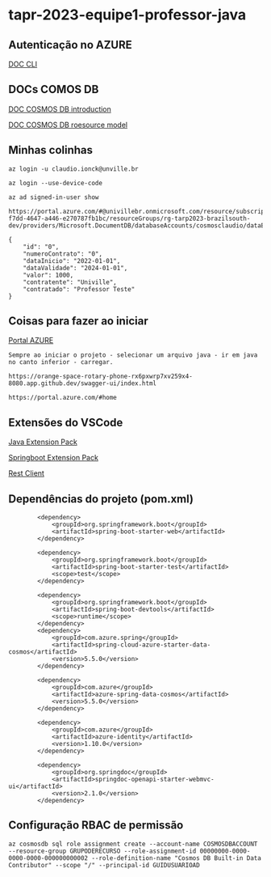# tapr-2023-equipe1-professor-java

## Autenticação no AZURE
[DOC CLI](https://learn.microsoft.com/en-us/cli/azure/install-azure-cli-linux?pivots=apt)

## DOCs COMOS DB
[DOC COSMOS DB introduction](https://learn.microsoft.com/pt-br/azure/cosmos-db/introduction)

[DOC COSMOS DB roesource model](https://learn.microsoft.com/pt-br/azure/cosmos-db/resource-model)

## Minhas colinhas
```
az login -u claudio.ionck@unville.br
```
```
az login --use-device-code
```
```
az ad signed-in-user show
```
```
https://portal.azure.com/#@univillebr.onmicrosoft.com/resource/subscriptions/1c43c274-f7dd-4647-a446-e270787fb1bc/resourceGroups/rg-tarp2023-brazilsouth-dev/providers/Microsoft.DocumentDB/databaseAccounts/cosmosclaudio/dataExplorer
```
```
{
    "id": "0",
    "numeroContrato": "0",
    "dataInicio": "2022-01-01",
    "dataValidade": "2024-01-01",
    "valor": 1000,
    "contratente": "Univille",
    "contratado": "Professor Teste"
}
```
## Coisas para fazer ao iniciar
[Portal AZURE](https://portal.azure.com/#home)

```
Sempre ao iniciar o projeto - selecionar um arquivo java - ir em java no canto inferior - carregar.
```

```
https://orange-space-rotary-phone-rx6pxwrp7xv259x4-8080.app.github.dev/swagger-ui/index.html
```

```
https://portal.azure.com/#home
```

## Extensões do VSCode
[Java Extension Pack](https://marketplace.visualstudio.com/items?itemName=vscjava.vscode-java-pack)

[Springboot Extension Pack](https://marketplace.visualstudio.com/items?itemName=vmware.vscode-boot-dev-pack)

[Rest Client](https://marketplace.visualstudio.com/items?itemName=humao.rest-client)

## Dependências do projeto (pom.xml)
```
        <dependency>
			<groupId>org.springframework.boot</groupId>
			<artifactId>spring-boot-starter-web</artifactId>
		</dependency>

		<dependency>
			<groupId>org.springframework.boot</groupId>
			<artifactId>spring-boot-starter-test</artifactId>
			<scope>test</scope>
		</dependency>

		<dependency>
			<groupId>org.springframework.boot</groupId>
			<artifactId>spring-boot-devtools</artifactId>
			<scope>runtime</scope>
		</dependency>
		<dependency>
			<groupId>com.azure.spring</groupId>
			<artifactId>spring-cloud-azure-starter-data-cosmos</artifactId>
			<version>5.5.0</version>
		</dependency>

		<dependency>
			<groupId>com.azure</groupId>
			<artifactId>azure-spring-data-cosmos</artifactId>
			<version>5.5.0</version>
		</dependency>

		<dependency>
			<groupId>com.azure</groupId>
			<artifactId>azure-identity</artifactId>
			<version>1.10.0</version>
		</dependency>

		<dependency>
			<groupId>org.springdoc</groupId>
			<artifactId>springdoc-openapi-starter-webmvc-ui</artifactId>
			<version>2.1.0</version>
		</dependency>
```

## Configuração RBAC de permissão
```
az cosmosdb sql role assignment create --account-name COSMOSDBACCOUNT --resource-group GRUPODERECURSO --role-assignment-id 00000000-0000-0000-0000-000000000002 --role-definition-name "Cosmos DB Built-in Data Contributor" --scope "/" --principal-id GUIDUSUARIOAD
```